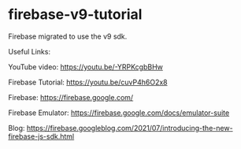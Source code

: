 # firebase-v9-tutorial

Firebase migrated to use the v9 sdk.

Useful Links:

YouTube video: https://youtu.be/-YRPKcgbBHw

Firebase Tutorial: https://youtu.be/cuvP4h6O2x8

Firebase: https://firebase.google.com/

Firebase Emulator: https://firebase.google.com/docs/emulator-suite

Blog: https://firebase.googleblog.com/2021/07/introducing-the-new-firebase-js-sdk.html
